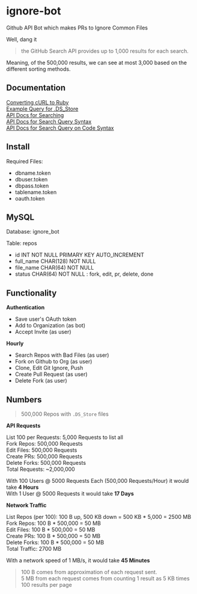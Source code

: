 # ignore-bot
Github API Bot which makes PRs to Ignore Common Files

Well, dang it

> the GitHub Search API provides up to 1,000 results for each search.

Meaning, of the 500,000 results, we can see at most 3,000 based on the different sorting methods.

## Documentation

[Converting cURL to Ruby](https://jhawthorn.github.io/curl-to-ruby/)  
[Example Query for .DS_Store](https://github.com/search?utf8=%E2%9C%93&q=filename%3A.DS_Store+path%3A%2F&type=Code)  
[API Docs for Searching](https://developer.github.com/v3/search/#search-code)  
[API Docs for Search Query Syntax](https://help.github.com/articles/search-syntax/)  
[API Docs for Search Query on Code Syntax](https://help.github.com/articles/searching-code/)  

## Install

Required Files:
- dbname.token
- dbuser.token
- dbpass.token
- tablename.token
- oauth.token

## MySQL

Database: ignore_bot

Table: repos
- id INT NOT NULL PRIMARY KEY AUTO_INCREMENT
- full_name CHAR(128) NOT NULL
- file_name CHAR(64)  NOT NULL
- status    CHAR(64)  NOT NULL : fork, edit, pr, delete, done

## Functionality

**Authentication**
- Save user's OAuth token 
- Add to Organization (as bot)
- Accept Invite (as user)

**Hourly**
- Search Repos with Bad Files (as user)
- Fork on Github to Org (as user) 
- Clone, Edit Git Ignore, Push
- Create Pull Request (as user)
- Delete Fork (as user)

## Numbers

> 500,000 Repos with `.DS_Store` files

**API Requests**

List 100 per Requests: 5,000 Requests to list all  
Fork Repos: 500,000 Requests  
Edit Files: 500,000 Requests  
Create PRs: 500,000 Requests  
Delete Forks: 500,000 Requests  
Total Requests: ~2,000,000

With 100 Users @ 5000 Requests Each (500,000 Requests/Hour) it would take **4 Hours**  
With 1 User @ 5000 Requests it would take **17 Days**

**Network Traffic**

List Repos (per 100): 100 B up, 500 KB down = 500 KB * 5,000 = 2500 MB  
Fork Repos: 100 B * 500,000 = 50 MB  
Edit Files: 100 B * 500,000 = 50 MB  
Create PRs: 100 B * 500,000 = 50 MB  
Delete Forks: 100 B * 500,000 = 50 MB  
Total Traffic: 2700 MB

With a network speed of 1 MB/s, it would take **45 Minutes**

> 100 B comes from approximation of each request sent.  
> 5 MB from each request comes from counting 1 result as 5 KB times 100 results per page
